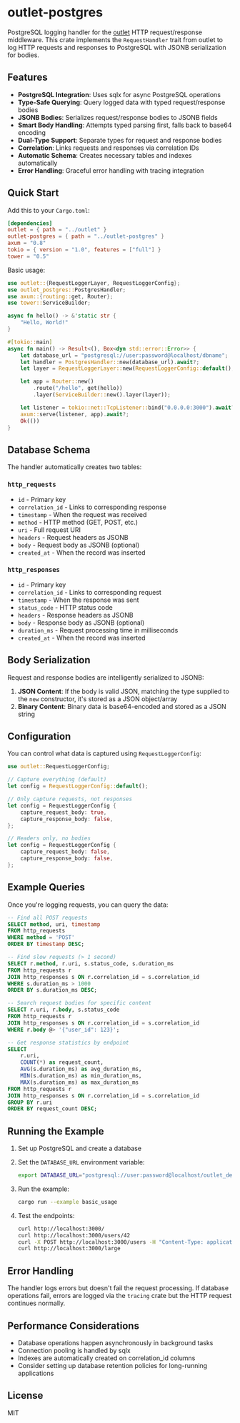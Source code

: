 # outlet-postgres

PostgreSQL logging handler for the [outlet](../outlet) HTTP request/response middleware. This crate implements the `RequestHandler` trait from outlet to log HTTP requests and responses to PostgreSQL with JSONB serialization for bodies.

## Features

- **PostgreSQL Integration**: Uses sqlx for async PostgreSQL operations
- **Type-Safe Querying**: Query logged data with typed request/response bodies
- **JSONB Bodies**: Serializes request/response bodies to JSONB fields
- **Smart Body Handling**: Attempts typed parsing first, falls back to base64 encoding
- **Dual-Type Support**: Separate types for request and response bodies
- **Correlation**: Links requests and responses via correlation IDs
- **Automatic Schema**: Creates necessary tables and indexes automatically
- **Error Handling**: Graceful error handling with tracing integration

## Quick Start

Add this to your `Cargo.toml`:

```toml
[dependencies]
outlet = { path = "../outlet" }
outlet-postgres = { path = "../outlet-postgres" }
axum = "0.8"
tokio = { version = "1.0", features = ["full"] }
tower = "0.5"
```

Basic usage:

```rust
use outlet::{RequestLoggerLayer, RequestLoggerConfig};
use outlet_postgres::PostgresHandler;
use axum::{routing::get, Router};
use tower::ServiceBuilder;

async fn hello() -> &'static str {
    "Hello, World!"
}

#[tokio::main]
async fn main() -> Result<(), Box<dyn std::error::Error>> {
    let database_url = "postgresql://user:password@localhost/dbname";
    let handler = PostgresHandler::new(database_url).await?;
    let layer = RequestLoggerLayer::new(RequestLoggerConfig::default(), handler);

    let app = Router::new()
        .route("/hello", get(hello))
        .layer(ServiceBuilder::new().layer(layer));

    let listener = tokio::net::TcpListener::bind("0.0.0.0:3000").await?;
    axum::serve(listener, app).await?;
    Ok(())
}
```

## Database Schema

The handler automatically creates two tables:

### `http_requests`

- `id` - Primary key
- `correlation_id` - Links to corresponding response
- `timestamp` - When the request was received
- `method` - HTTP method (GET, POST, etc.)
- `uri` - Full request URI
- `headers` - Request headers as JSONB
- `body` - Request body as JSONB (optional)
- `created_at` - When the record was inserted

### `http_responses`

- `id` - Primary key
- `correlation_id` - Links to corresponding request
- `timestamp` - When the response was sent
- `status_code` - HTTP status code
- `headers` - Response headers as JSONB
- `body` - Response body as JSONB (optional)
- `duration_ms` - Request processing time in milliseconds
- `created_at` - When the record was inserted

## Body Serialization

Request and response bodies are intelligently serialized to JSONB:

1. **JSON Content**: If the body is valid JSON, matching the type supplied to the `new` constructor, it's stored as a JSON object/array
3. **Binary Content**: Binary data is base64-encoded and stored as a JSON string

## Configuration

You can control what data is captured using `RequestLoggerConfig`:

```rust
use outlet::RequestLoggerConfig;

// Capture everything (default)
let config = RequestLoggerConfig::default();

// Only capture requests, not responses
let config = RequestLoggerConfig {
    capture_request_body: true,
    capture_response_body: false,
};

// Headers only, no bodies
let config = RequestLoggerConfig {
    capture_request_body: false,
    capture_response_body: false,
};
```

## Example Queries

Once you're logging requests, you can query the data:

```sql
-- Find all POST requests
SELECT method, uri, timestamp 
FROM http_requests 
WHERE method = 'POST' 
ORDER BY timestamp DESC;

-- Find slow requests (> 1 second)
SELECT r.method, r.uri, s.status_code, s.duration_ms
FROM http_requests r
JOIN http_responses s ON r.correlation_id = s.correlation_id
WHERE s.duration_ms > 1000
ORDER BY s.duration_ms DESC;

-- Search request bodies for specific content
SELECT r.uri, r.body, s.status_code
FROM http_requests r
JOIN http_responses s ON r.correlation_id = s.correlation_id
WHERE r.body @> '{"user_id": 123}';

-- Get response statistics by endpoint
SELECT 
    r.uri,
    COUNT(*) as request_count,
    AVG(s.duration_ms) as avg_duration_ms,
    MIN(s.duration_ms) as min_duration_ms,
    MAX(s.duration_ms) as max_duration_ms
FROM http_requests r
JOIN http_responses s ON r.correlation_id = s.correlation_id
GROUP BY r.uri
ORDER BY request_count DESC;
```

## Running the Example

1. Set up PostgreSQL and create a database
2. Set the `DATABASE_URL` environment variable:

   ```bash
   export DATABASE_URL="postgresql://user:password@localhost/outlet_demo"
   ```

3. Run the example:

   ```bash
   cargo run --example basic_usage
   ```

4. Test the endpoints:

   ```bash
   curl http://localhost:3000/
   curl http://localhost:3000/users/42
   curl -X POST http://localhost:3000/users -H "Content-Type: application/json" -d '{"name":"Alice","email":"alice@example.com"}'
   curl http://localhost:3000/large
   ```

## Error Handling

The handler logs errors but doesn't fail the request processing. If database operations fail, errors are logged via the `tracing` crate but the HTTP request continues normally.

## Performance Considerations

- Database operations happen asynchronously in background tasks
- Connection pooling is handled by sqlx
- Indexes are automatically created on correlation_id columns
- Consider setting up database retention policies for long-running applications

## License

MIT

